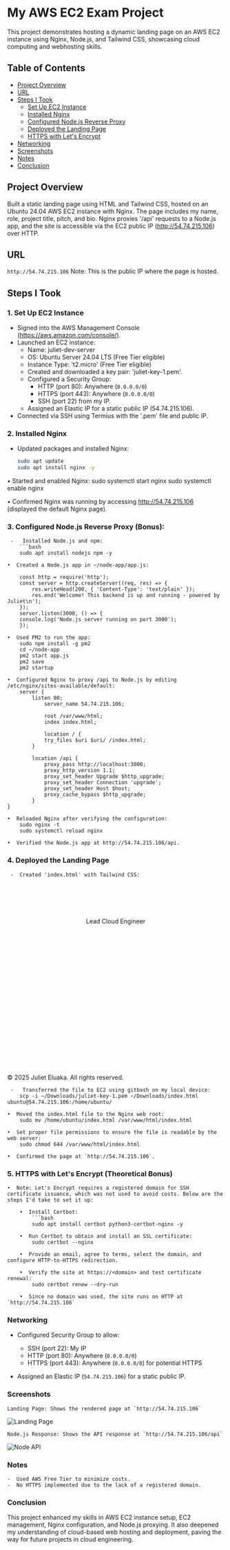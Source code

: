 # My AWS EC2 Exam Project 

This project demonstrates hosting a dynamic landing page on an AWS EC2 instance using Nginx, Node.js, and Tailwind CSS, showcasing cloud computing and webhosting skills.

## Table of Contents
- [Project Overview](#project-overview)
- [URL](#url)
- [Steps I Took](#steps-i-took)
  - [Set Up EC2 Instance](#1-set-up-ec2-instance)
  - [Installed Nginx](#2-installed-nginx)
  - [Configured Node.js Reverse Proxy](#3-configured-nodejs-reverse-proxy-bonus)
  - [Deployed the Landing Page](#4-deployed-the-landing-page)
  - [HTTPS with Let's Encrypt](#5-https-with-lets-encrypt-theoretical-bonus)
- [Networking](#networking)
- [Screenshots](#screenshots)
- [Notes](#notes)
- [Conclusion](#conclusion)

## Project Overview
Built a static landing page using HTML and Tailwind CSS, hosted on an Ubuntu 24.04 AWS EC2 instance with Nginx. The page includes my name, role, project title, pitch, and bio. Nginx proxies '/api' requests to a Node.js app, and the site is accessible via the EC2 public IP (http://54.74.215.106) over HTTP.

## URL
`http://54.74.215.106`
Note: This is the public IP where the page is hosted.

## Steps I Took

### 1. Set Up EC2 Instance
- Signed into the AWS Management Console (https://aws.amazon.com/console/).
- Launched an EC2 instance:
  - Name: juliet-dev-server
  - OS: Ubuntu Server 24.04 LTS (Free Tier eligible)
  - Instance Type: 't2.micro' (Free Tier eligible)
  - Created and downloaded a key pair: 'juliet-key-1.pem'.
  - Configured a Security Group:
	 - HTTP (port 80): Anywhere (`0.0.0.0/0`)
	 - HTTPS (port 443): Anywhere (`0.0.0.0/0`)
	 - SSH (port 22) from my IP.
  - Assigned an Elastic IP for a static public IP (54.74.215.106).
- Connected via SSH using Termius with the '.pem' file and public IP.


### 2. Installed Nginx
- Updated packages and installed Nginx:
 	```bash
  	sudo apt update
  	sudo apt install nginx -y


•  Started and enabled Nginx:
	sudo systemctl start nginx
	sudo systemctl enable nginx

•  Confirmed Nginx was running by accessing http://54.74.215.106 (displayed the default Nginx page).


### 3. Configured Node.js Reverse Proxy (Bonus):

	 -   Installed Node.js and npm:
		```bash
		sudo apt install nodejs npm -y

	•  Created a Node.js app in ~/node-app/app.js:

		const http = require('http');
		const server = http.createServer((req, res) => {
  			res.writeHead(200, { 'Content-Type': 'text/plain' });
  			res.end('Welcome! This backend is up and running - powered by Juliet\n');
		});
		server.listen(3000, () => {
  		console.log('Node.js server running on port 3000');
		});

	•  Used PM2 to run the app:
		sudo npm install -g pm2
		cd ~/node-app
		pm2 start app.js
		pm2 save
		pm2 startup

	•  Configured Nginx to proxy /api to Node.js by editing /etc/nginx/sites-available/default:
		server {
   			listen 80;
    			server_name 54.74.215.106;

    			root /var/www/html;
    			index index.html;

    			location / {
        		try_files $uri $uri/ /index.html;
    		}

    		location /api {
        		proxy_pass http://localhost:3000;
        		proxy_http_version 1.1;
        		proxy_set_header Upgrade $http_upgrade;
        		proxy_set_header Connection 'upgrade';
        		proxy_set_header Host $host;
        		proxy_cache_bypass $http_upgrade;
    		}
   	}

	•  Reloaded Nginx after verifying the configuration:
		sudo nginx -t
		sudo systemctl reload nginx

	•  Verified the Node.js app at http://54.74.215.106/api.



### 4. Deployed the Landing Page

	 -  Created 'index.html' with Tailwind CSS:

<!DOCTYPE html>
<html lang="en">
<head>
    <meta charset="UTF-8">
    <meta name="viewport" content="width=device-width, initial-scale=1.0">
    <title>The Future of Cloud-Powered Health Records</title>
    <script src="https://cdn.tailwindcss.com"></script>
    <style>
        .animate-fade-in { animation: fadeIn 1s ease-in-out; }
        @keyframes fadeIn { 0% { opacity: 0; transform: translateY(20px); } 100% { opacity: 1; transform: translateY(0); } }
 	h2:hover {
        	background-color: #3b82f6;
        	color: white;
        	transition: all 0.3s ease;
        	cursor: pointer;
        	padding: 0.25rem 0.5rem;
        	border-radius: 0.25rem;
    </style>
</head>
<body class="bg-gray-100 font-sans">
    <header class="bg-blue-900 text-white text-center py-12">
        <h1 class="text-4xl font-bold animate-fade-in">Juliet Eluaka</h1>
        <p class="text-xl mt-2">Lead Cloud Engineer</p>
    </header>
    <main class="max-w-4xl mx-auto p-6">
        <section class="bg-white rounded-lg shadow-md p-6 mb-6 animate-fade-in">
            <h2 class="text-2xl font-semibold text-blue-600">Project: The Future of Cloud-Powered Health Records</h2>
            <p class="mt-4">This project showcases a cloud-based health records platform hosted on AWS EC2, enabling secure, scalable storage and access to patient data. Its innovative use of cloud technology ensures real-time availability and robust encryption, improving healthcare delivery and patient outcomes.</p>
        </section>
        <section class="bg-white rounded-lg shadow-md p-6 animate-fade-in">
            <h2 class="text-2xl font-semibold text-blue-600">About Me</h2>
            <p class="mt-4">Hi, I'm Juliet. I'm a budding cloud engineer with a passion for building scalable systems. My skills include AWS, Linux, Web development, and Cybersecurity. I recently completed a project deploying a web server on EC2, and I'm pursuing a degree in Cloud Engineering at AltSchool.</p>
        </section>
    </main>
    <footer class="bg-blue-900 text-white text-center py-4">
        <p>&copy 2025 Juliet Eluaka. All rights reserved.</p>
    </footer>
</body>
</html>

	 -   Transferred the file to EC2 using gitbash on my local device:
		scp -i ~/Downloads/juliet-key-1.pem ~/Downloads/index.html ubuntu@54.74.215.106:/home/ubuntu/

	•  Moved the index.html file to the Nginx web root:
		sudo mv /home/ubuntu/index.html /var/www/html/index.html

	•  Set proper file permissions to ensure the file is readable by the web server:
		sudo chmod 644 /var/www/html/index.html

	•  Confirmed the page at `http://54.74.215.106`.



### 5. HTTPS with Let's Encrypt (Theoretical Bonus)

	•  Note: Let's Encrypt requires a registered domain for SSH certificate issuance, which was not used to avoid costs. Below are the steps I'd take to set it up:

		•  Install Certbot:
			```bash
			sudo apt install certbot python3-certbot-nginx -y

		•  Run Certbot to obtain and install an SSL certificate:
			sudo certbot --nginx

		•  Provide an email, agree to terms, select the domain, and configure HTTP-to-HTTPS redirection.

		•  Verify the site at https://<domain> and test certificate renewal:
			sudo certbot renew --dry-run

		•  Since no domain was used, the site runs on HTTP at `http://54.74.215.106`

### Networking
 -   Configured Security Group to allow:
	 -  SSH (port 22): My IP
	 -  HTTP (port 80): Anywhere (`0.0.0.0/0`)
	 -  HTTPS (port 443): Anywhere (`0.0.0.0/0`) for potential HTTPS

 - Assigned an Elastic IP (`54.74.215.106`) for a static public IP.




### Screenshots
	Landing Page: Shows the rendered page at `http://54.74.215.106` 
![Landing Page](landing-page-http.png)
	
	Node.js Response: Shows the API response at `http://54.74.215.106/api` 
 ![Node API](node-api.png)


### Notes
	-  Used AWS Free Tier to minimize costs.
	-  No HTTPS implemented due to the lack of a registered domain.

### Conclusion
This project enhanced my skills in AWS EC2 instance setup, EC2 management, Nginx configuration, and Node.js proxying. It also deepened my understanding of cloud-based web hosting and deployment, paving the way for future projects in cloud engineering.
